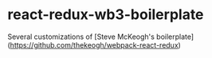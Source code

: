 # react-redux-wb3-boilerplate
Several customizations of  [Steve McKeogh's boilerplate] (https://github.com/thekeogh/webpack-react-redux)
